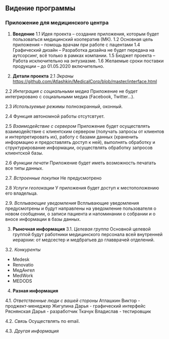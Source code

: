 ## __Видение программы__ ##
### __Приложение для медицинского центра__ ###

 1. __Введение__ 
  1.1 Идея проекта – создание приложения, которым
 будет пользоваться медицинский кооператив (МК).
  1.2 Основная цель приложения – помощь врачам при работе с пацентами
  1.4 Графический дизайн – Разработка дизайна не будет
 передана на аутсорсинг, всё только в рамках компании.
  1.5 Бюджет проекта – Работа исключительно на энтузиазме.
  1.6 Желаемые сроки поставки продукции – до 01.05.2020 включительно.

 2. __Детали проекта__
 2.1 *Экраны* 
 https://github.com/Atlashkin/MedicalCorp/blob/master/interface.html
 
 2.2 *Интеграция с социальными медиа* 
 Приложение не будет интегрировано с социальными медиа (Facebook, Twitter…).
 
 2.3 *Используемые режимы*
 полноэкранный, оконный.
 
 2.4 Функция автономной работы отсутсвтует.

2.5 *Взаимодействие с сервером* 
Приложение будет осуществлять взаимодействие с клиентским сервером (получать запросы от клиентов и интерпретировать их), работу с базами данных (храненить информацию и предоставлять доступ к ней), выполнять обработку и структурирование информации, осуществлять обработку запросов клиентской базы. 

2.6 *Функции печати* 
Приложение будет иметь возможность печатать все типы данных. 

2.7. *Встроенные покупки*
Не предусмотрено 

2.8 *Услуги геолокации* 
У приложения будет доступ к местоположению его владельца. 

2.9. *Всплывающие уведомления*
Всплывающие уведомления предусмотрены и будут направлены на уведомление пользователя о новом сообщении, о записи пациента и напоминании о собрании и о вносе информации в базы данных. 

3. __Рыночная информация__ 
3.1. *Целевая группа*
Основной целевой группой будут работники медицинского персонала всей внутренней иерархии: от медсестер и медбратьев до главврачей отделений. 

3.2. *Конкуренты*
+ Medesk
+ Renovatio
+ МедАнгел
+ MedWork
+ MEDODS

4. __Разная информация__  

  4.1. *Ответственные люди с вашей стороны* 
  Атлашкин Виктор - проджект-менеджер 
  Жигулина Дарья - графический интерфейс 
  Ряснянская Дарья - разработчик 
  Ткачук Владислав - тестировщик 
  
  4.2. *Связь* 
  Осуществлять по email. 
  
  4.3. *Другая информация* 



